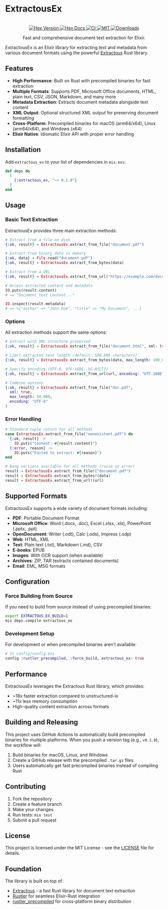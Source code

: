 # ExtractousEx

<!-- MDOC -->

<div align="center">
  <br>

  <a href="https://hex.pm/packages/extractous_ex">
    <img alt="Hex Version" src="https://img.shields.io/hexpm/v/extractous_ex">
  </a>

  <a href="https://hexdocs.pm/extractous_ex">
    <img alt="Hex Docs" src="http://img.shields.io/badge/hex.pm-docs-green.svg?style=flat">
  </a>

  <a href="https://github.com/Valian/extractous_ex/actions">
    <img alt="CI" src="https://github.com/Valian/extractous_ex/workflows/Release/badge.svg">
  </a>

  <a href="https://opensource.org/licenses/MIT">
    <img alt="MIT" src="https://img.shields.io/hexpm/l/extractous_ex">
  </a>

  <a href="https://hex.pm/packages/extractous_ex">
    <img alt="Downloads" src="https://img.shields.io/hexpm/dt/extractous_ex">
  </a>

  <p align="center">Fast and comprehensive document text extraction for Elixir.</p>
</div>

ExtractousEx is an Elixir library for extracting text and metadata from various document formats using the powerful [Extractous](https://github.com/yobix-ai/extractous) Rust library.

## Features

- **High Performance**: Built on Rust with precompiled binaries for fast extraction
- **Multiple Formats**: Supports PDF, Microsoft Office documents, HTML, plain text, CSV, JSON, Markdown, and many more
- **Metadata Extraction**: Extracts document metadata alongside text content
- **XML Output**: Optional structured XML output for preserving document formatting
- **Cross-Platform**: Precompiled binaries for macOS (arm64/x64), Linux (arm64/x64), and Windows (x64)
- **Elixir Native**: Idiomatic Elixir API with proper error handling

## Installation

Add `extractous_ex` to your list of dependencies in `mix.exs`:

```elixir
def deps do
  [
    {:extractous_ex, "~> 0.1.0"}
  ]
end
```

## Usage

### Basic Text Extraction

ExtractousEx provides three main extraction methods:

```elixir
# Extract from a file on disk
{:ok, result} = ExtractousEx.extract_from_file("document.pdf")

# Extract from binary data in memory
{:ok, data} = File.read("document.pdf")
{:ok, result} = ExtractousEx.extract_from_bytes(data)

# Extract from a URL
{:ok, result} = ExtractousEx.extract_from_url("https://example.com/document.pdf")

# Access extracted content and metadata
IO.puts(result.content)
# => "Document text content..."

IO.inspect(result.metadata)
# => %{"author" => "John Doe", "title" => "My Document", ...}
```

### Options

All extraction methods support the same options:

```elixir
# Extract with XML structure preserved
{:ok, result} = ExtractousEx.extract_from_file("document.html", xml: true)

# Limit extracted text length (default: 500,000 characters)
{:ok, result} = ExtractousEx.extract_from_bytes(data, max_length: 100_000)

# Specify encoding (UTF-8, UTF-16BE, US-ASCII)
{:ok, result} = ExtractousEx.extract_from_url(url, encoding: "UTF-16BE")

# Combine options
{:ok, result} = ExtractousEx.extract_from_file("doc.pdf",
  xml: true,
  max_length: 50_000,
  encoding: "UTF-8"
)
```

### Error Handling

```elixir
# Standard tuple return for all methods
case ExtractousEx.extract_from_file("nonexistent.pdf") do
  {:ok, result} ->
    IO.puts("Content: #{result.content}")
  {:error, reason} ->
    IO.puts("Failed to extract: #{reason}")
end

# Bang versions available for all methods (raise on error)
result = ExtractousEx.extract_from_file!("document.pdf")
result = ExtractousEx.extract_from_bytes!(data)
result = ExtractousEx.extract_from_url!(url)
```

## Supported Formats

ExtractousEx supports a wide variety of document formats including:

- **PDF**: Portable Document Format
- **Microsoft Office**: Word (.docx, .doc), Excel (.xlsx, .xls), PowerPoint (.pptx, .ppt)
- **OpenDocument**: Writer (.odt), Calc (.ods), Impress (.odp)
- **Web**: HTML, XML
- **Text**: Plain text (.txt), Markdown (.md), CSV
- **E-books**: EPUB
- **Images**: With OCR support (when available)
- **Archives**: ZIP, TAR (extracts contained documents)
- **Email**: EML, MSG formats

## Configuration

### Force Building from Source

If you need to build from source instead of using precompiled binaries:

```bash
export EXTRACTOUS_EX_BUILD=1
mix deps.compile extractous_ex
```

### Development Setup

For development or when precompiled binaries aren't available:

```elixir
# In config/config.exs
config :rustler_precompiled, :force_build, extractous_ex: true
```

## Performance

ExtractousEx leverages the Extractous Rust library, which provides:

- ~18x faster extraction compared to unstructured-io
- ~11x less memory consumption
- High-quality content extraction across formats


## Building and Releasing

This project uses GitHub Actions to automatically build precompiled binaries for multiple platforms. When you push a version tag (e.g., `v0.1.0`), the workflow will:

1. Build binaries for macOS, Linux, and Windows
2. Create a GitHub release with the precompiled `.tar.gz` files
3. Users automatically get fast precompiled binaries instead of compiling Rust

## Contributing

1. Fork the repository
2. Create a feature branch
3. Make your changes
4. Run tests: `mix test`
5. Submit a pull request

## License

This project is licensed under the MIT License - see the [LICENSE](LICENSE) file for details.

## Foundation

The library is built on top of:

- [Extractous](https://github.com/yobix-ai/extractous) - a fast Rust library for document text extraction
- [Rustler](https://github.com/rusterlium/rustler) for seamless Elixir-Rust integration
- [rustler_precompiled](https://github.com/philss/rustler_precompiled) for cross-platform binary distribution

<!-- MDOC -->

